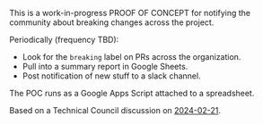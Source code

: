 This is a work-in-progress PROOF OF CONCEPT for notifying the community about breaking changes across the project.

Periodically (frequency TBD):
- Look for the `breaking` label on PRs across the organization.
- Pull into a summary report in Google Sheets.
- Post notification of new stuff to a slack channel.

The POC runs as a Google Apps Script attached to a spreadsheet.

Based on a Technical Council discussion on [2024-02-21](https://folio-org.atlassian.net/wiki/spaces/TC/pages/43582046/2024-02-21+-+Communicating+Breaking+Changes). 

